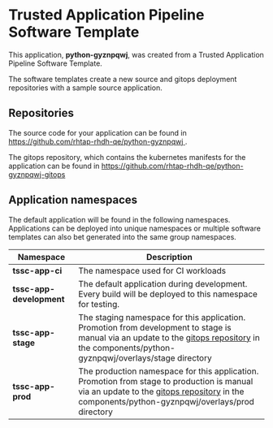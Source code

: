 # Trusted Application Pipeline Software Template

This application, **python-gyznpqwj**, was created from a Trusted Application Pipeline Software Template.

The software templates create a new source and gitops deployment repositories with a sample source application. 

## Repositories

The source code for your application can be found in [https://github.com/rhtap-rhdh-qe/python-gyznpqwj ](https://github.com/rhtap-rhdh-qe/python-gyznpqwj ).
 
The gitops repository, which contains the kubernetes manifests for the application can be found in 
[https://github.com/rhtap-rhdh-qe/python-gyznpqwj-gitops ](https://github.com/rhtap-rhdh-qe/python-gyznpqwj-gitops ) 

## Application namespaces 

The default application will be found in the following namespaces. Applications can be deployed into unique namespaces or multiple software templates can also bet generated into the same group namespaces.  

|  Namespace   |  Description   |  
| -------- | -------- |
| **tssc-app-ci** | The namespace used for CI workloads |
| **tssc-app-development** | The default application during development. Every build will be deployed to this namespace for testing. |
| **tssc-app-stage** | The staging namespace for this application. Promotion from development to stage is manual via an update to the [gitops repository](https://github.com/rhtap-rhdh-qe/python-gyznpqwj-gitops ) in the components/python-gyznpqwj/overlays/stage directory |
| **tssc-app-prod** | The production namespace for this application. Promotion from stage to production is manual via an update to the [gitops repository](https://github.com/rhtap-rhdh-qe/python-gyznpqwj-gitops ) in the components/python-gyznpqwj/overlays/prod directory |